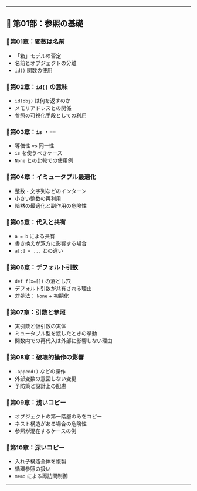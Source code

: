 <hr>

## 📍 第01部：参照の基礎

### 📝第01章：変数は名前

* 「箱」モデルの否定
* 名前とオブジェクトの分離
* `id()` 関数の使用

### 📝第02章：`id()` の意味

* `id(obj)` は何を返すのか
* メモリアドレスとの関係
* 参照の可視化手段としての利用

### 📝第03章：`is` ・`==`

* 等価性 vs 同一性
* `is` を使うべきケース
* `None` との比較での使用例

### 📝第04章：イミュータブル最適化

* 整数・文字列などのインターン
* 小さい整数の再利用
* 暗黙の最適化と副作用の危険性

### 📝第05章：代入と共有

* `a = b` による共有
* 書き換えが双方に影響する場合
* `a[:] = ...` との違い

### 📝第06章：デフォルト引数

* `def f(x=[])` の落とし穴
* デフォルト引数が共有される理由
* 対処法： `None` + 初期化

### 📝第07章：引数と参照

* 実引数と仮引数の実体
* ミュータブル型を渡したときの挙動
* 関数内での再代入は外部に影響しない理由

### 📝第08章：破壊的操作の影響

* `.append()` などの操作
* 外部変数の意図しない変更
* 予防策と設計上の配慮

### 📝第09章：浅いコピー

* オブジェクトの第一階層のみをコピー
* ネスト構造がある場合の危険性
* 参照が混在するケースの例

### 📝第10章：深いコピー

* 入れ子構造全体を複製
* 循環参照の扱い
* `memo` による再訪問制御

<hr>